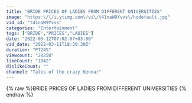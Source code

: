 ```yaml
---
title: "BRIDE PRICES OF LADIES FROM DIFFERENT UNIVERSITIES"
image: "https:\/\/i.ytimg.com\/vi\/t41naW9Yvvs\/hqdefault.jpg"
vid_id: "t41naW9Yvvs"
categories: "Entertainment"
tags: ["BRIDE","PRICES","LADIES"]
date: "2022-03-12T07:02:07+03:00"
vid_date: "2022-03-11T18:39:30Z"
duration: "PT24S"
viewcount: "28258"
likeCount: "1042"
dislikeCount: ""
channel: "Tales of the crazy Kennar"
---
```

{% raw %}BRIDE PRICES OF LADIES FROM DIFFERENT UNIVERSITIES {% endraw %}
